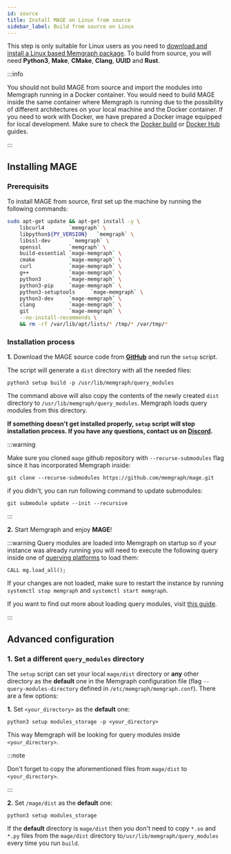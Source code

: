 ```yaml
---
id: source
title: Install MAGE on Linux from source
sidebar_label: Build from source on Linux
---
```


This step is only suitable for Linux users as you need to [download and install
a Linux based Memgraph package](https://memgraph.com/download). To build from
source, you will need **Python3**, **Make**, **CMake**, **Clang**, **UUID**
and **Rust**.

:::info

You should not build MAGE from source and import the modules into Memgraph
running in a Docker container. You would need to build MAGE inside the same
container where Memgraph is running due to the possibility of different
architectures on your local machine and the Docker container. If you need to
work with Docker, we have prepared a Docker image equipped for local
development. Make sure to check the [Docker
build](/installation/docker-build.md) or [Docker
Hub](/installation/docker-hub.md) guides.

:::

## Installing MAGE

### Prerequisits

To install MAGE from source, first set up the machine by running the following commands: 

```bash
sudo apt-get update && apt-get install -y \
    libcurl4        `memgraph` \
    libpython${PY_VERSION}   `memgraph` \
    libssl-dev       `memgraph` \
    openssl         `memgraph` \
    build-essential `mage-memgraph` \
    cmake           `mage-memgraph` \
    curl            `mage-memgraph` \
    g++             `mage-memgraph` \
    python3         `mage-memgraph` \
    python3-pip     `mage-memgraph` \
    python3-setuptools     `mage-memgraph` \
    python3-dev     `mage-memgraph` \
    clang           `mage-memgraph` \
    git             `mage-memgraph` \
    --no-install-recommends \
    && rm -rf /var/lib/apt/lists/* /tmp/* /var/tmp/*
```

### Installation process
**1.** Download the MAGE source code from
**[GitHub](https://github.com/memgraph/mage)** and run the `setup` script. 

The script will generate a `dist` directory with all the needed files:

```shell
python3 setup build -p /usr/lib/memgraph/query_modules
```

The command above will also copy the contents of the newly created `dist` directory to
`/usr/lib/memgraph/query_modules`.  Memgraph loads query modules from this directory. 

**If something doesn't get installed properly, `setup` script will stop installation process. If you have any 
questions, contact us on [Discord](https://discord.gg/memgraph).**

:::warning

Make sure you cloned  `mage` github repository with `--recurse-submodules` flag since it has incorporated Memgraph inside:

```shell
git clone --recurse-submodules https://github.com/memgraph/mage.git
```

if you didn't, you can run following command to update submodules:

```shell
git submodule update --init --recursive
```
:::


**2.** Start Memgraph and enjoy **MAGE**!

:::warning Query modules are loaded into Memgraph on startup so if your instance
was already running you will need to execute the following query inside one of
[querying platforms](https://memgraph.com/docs/memgraph/connect-to-memgraph) to
load them:

```
CALL mg.load_all();
```

If your changes are not loaded, make sure to restart the instance by running
`systemctl stop memgraph` and `systemctl start memgraph`.

If you want to find out more about loading query modules, visit [this
guide](/usage/loading-modules.md).

:::

## Advanced configuration

### 1. Set a different `query_modules` directory

The `setup` script can set your local `mage/dist` directory or **any** other
directory as the **default** one in the Memgraph configuration file (flag
`--query-modules-directory` defined in `/etc/memgraph/memgraph.conf`). There are
a few options:

**1.** Set `<your_directory>` as the **default** one:

```
python3 setup modules_storage -p <your_directory>
```

This way Memgraph will be looking for query modules inside `<your_directory>`.

:::note

Don't forget to copy the aforementioned files from `mage/dist` to
`<your_directory>`.

:::

**2.** Set `/mage/dist` as the **default** one:

```
python3 setup modules_storage
```

If the **default** directory is `mage/dist` then you don't need to copy `*.so`
and `*.py` files from the `mage/dist` directory
to`/usr/lib/memgraph/query_modules` every time you run `build`.
